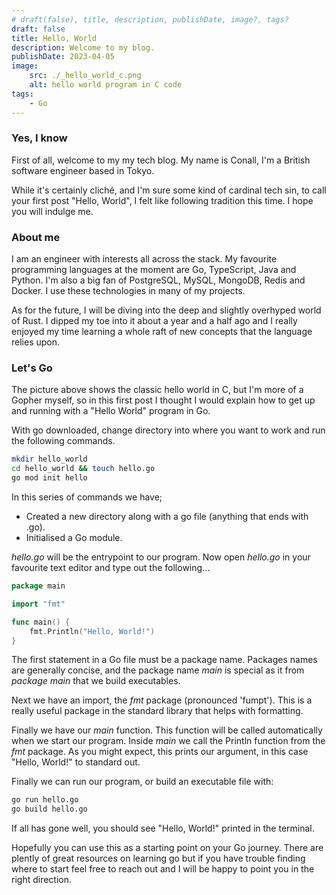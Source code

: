 ```yaml
---
# draft(false), title, description, publishDate, image?, tags? 
draft: false
title: Hello, World
description: Welcome to my blog.
publishDate: 2023-04-05
image: 
    src: ./_hello_world_c.png
    alt: hello world program in C code
tags:
    - Go
---
```


### Yes, I know

First of all, welcome to my my tech blog. My name is Conall, I'm a British software engineer based in Tokyo.

While it's certainly cliché, and I'm sure some kind of cardinal tech sin, to call your first post "Hello, World", I felt like following tradition this time. I hope you will indulge me.

### About me

I am an engineer with interests all across the stack. My favourite programming languages at the moment are Go, TypeScript, Java and Python. I'm also a big fan of PostgreSQL, MySQL, MongoDB, Redis and Docker. I use these technologies in many of my projects.

As for the future, I will be diving into the deep and slightly overhyped world of Rust. I dipped my toe into it about a year and a half ago and I really enjoyed my time learning a whole raft of new concepts that the language relies upon.

### Let's Go

The picture above shows the classic hello world in C, but I'm more of a Gopher myself, so in this first post I thought I would explain how to get up and running with a "Hello World" program in Go.

With go downloaded, change directory into where you want to work and run the following commands.

``` sh
mkdir hello_world
cd hello_world && touch hello.go
go mod init hello
```

In this series of commands we have;

- Created a new directory along with a go file (anything that ends with .go).
- Initialised a Go module.

_hello.go_ will be the entrypoint to our program. Now open _hello.go_ in your favourite text editor and type out the following...

``` go
package main

import "fmt"

func main() {
    fmt.Println("Hello, World!")
}

```

The first statement in a Go file must be a package name. Packages names are generally concise, and the package name _main_ is special as it from _package main_ that we build executables.

Next we have an import, the _fmt_ package (pronounced 'fumpt'). This is a really useful package in the standard library that helps with formatting.

Finally we have our _main_ function. This function will be called automatically when we start our program. Inside _main_ we call the Println function from the _fmt_ package. As you might expect, this prints our argument, in this case "Hello, World!" to standard out.

Finally we can run our program, or build an executable file with:

```sh
go run hello.go
go build hello.go
```

If all has gone well, you should see "Hello, World!" printed in the terminal.

Hopefully you can use this as a starting point on your Go journey. There are plently of great resources on learning go but if you have trouble finding where to start feel free to reach out and I will be happy to point you in the right direction.
